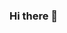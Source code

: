 ### Hi there 👋

<!--
**seaerchin/seaerchin** is a ✨ _special_ ✨ repository because its `README.md` (this file) appears on your GitHub profile.

[![Chin's GitHub stats](https://github-readme-stats.vercel.app/api?username=seaerchin)](https://github.com/anuraghazra/github-readme-stats)

Here are some ideas to get you started:

- 🔭 I’m currently working on ...
- 🌱 I’m currently learning ...
- 👯 I’m looking to collaborate on ...
- 🤔 I’m looking for help with ...
- 💬 Ask me about ...
- 📫 How to reach me: ...
- 😄 Pronouns: ...
- ⚡ Fun fact: ...
-->
